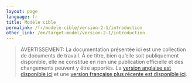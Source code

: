 ```yaml
---
layout: page
language: fr
title: Modèle cible
permalink: /fr/modele-cible/version-2-1/introduction
other_link: /en/target-model/version-2-1/introduction
---
```


> <span class="disclaimer">AVERTISSEMENT:</span> La documentation présentée ici est une collection de documents de travail. À ce titre, bien qu’elle soit publiquement disponible, elle ne constitue en rien une publication officielle et des changements peuvent y être apportés. La [version anglaise est disponible ici](/collections-model/en/target-model/version-2-1/introduction) et une [version française plus récente est disponible ici](/collections-model/fr/modele-cible/actuel/introduction).